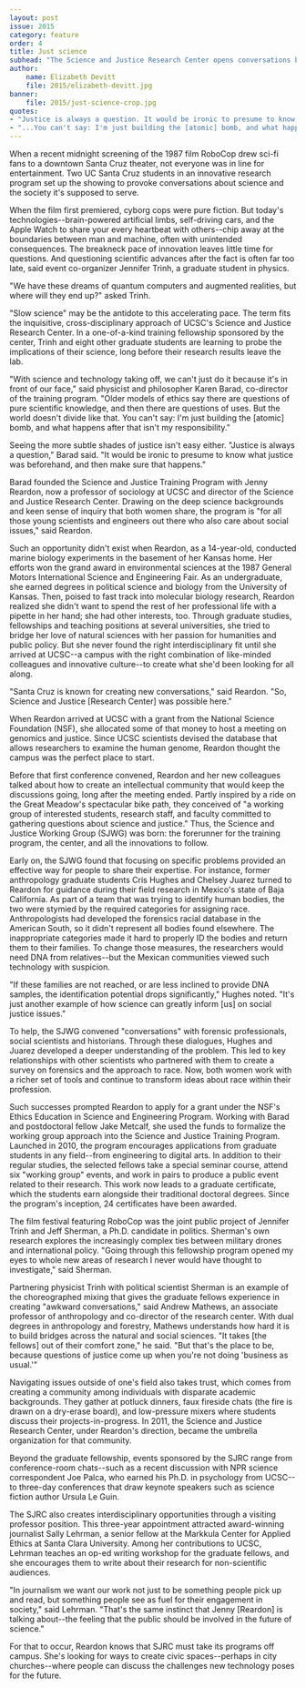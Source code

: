 ```yaml
---
layout: post
issue: 2015
category: feature
order: 4
title: Just science
subhead: "The Science and Justice Research Center opens conversations between science and society"
author:
    name: Elizabeth Devitt
    file: 2015/elizabeth-devitt.jpg
banner:
    file: 2015/just-science-crop.jpg
quotes:
- "Justice is always a question. It would be ironic to presume to know what justice was beforehand, and then make sure it happens."
- "...You can't say: I'm just building the [atomic] bomb, and what happens after that isn't my responsibility."
---
```


When a recent midnight screening of the 1987 film RoboCop drew sci-fi fans to a downtown Santa Cruz theater, not everyone was in line for entertainment. Two UC Santa Cruz students in an innovative research program set up the showing to provoke conversations about science and the society it's supposed to serve.

When the film first premiered, cyborg cops were pure fiction. But today's technologies--brain-powered artificial limbs, self-driving cars, and the Apple Watch to share your every heartbeat with others--chip away at the boundaries between man and machine, often with unintended consequences. The breakneck pace of innovation leaves little time for questions. And questioning scientific advances after the fact is often far too late, said event co-organizer Jennifer Trinh, a graduate student in physics.

"We have these dreams of quantum computers and augmented realities, but where will they end up?" asked Trinh.

"Slow science" may be the antidote to this accelerating pace. The term fits the inquisitive, cross-disciplinary approach of UCSC's Science and Justice Research Center. In a one-of-a-kind training fellowship sponsored by the center, Trinh and eight other graduate students are learning to probe the implications of their science, long before their research results leave the lab.

"With science and technology taking off, we can't just do it because it's in front of our face," said physicist and philosopher Karen Barad, co-director of the training program.
"Older models of ethics say there are questions of pure scientific knowledge, and then there are questions of uses. But the world doesn't divide like that. You can't say: I'm just building the [atomic] bomb, and what happens after that isn't my responsibility."

Seeing the more subtle shades of justice isn't easy either. "Justice is always a question," Barad said. "It would be ironic to presume to know what justice was beforehand, and then make sure that happens."

Barad founded the Science and Justice Training Program with Jenny Reardon, now a professor of sociology at UCSC and director of the Science and Justice Research Center. Drawing on the deep science backgrounds and keen sense of inquiry that both women share, the program is "for all those young scientists and engineers out there who also care about social issues," said Reardon.

Such an opportunity didn't exist when Reardon, as a 14-year-old, conducted marine biology experiments in the basement of her Kansas home. Her efforts won the grand award in environmental sciences at the 1987 General Motors International Science and Engineering Fair. As an undergraduate, she earned degrees in political science and biology from the University of Kansas. Then, poised to fast track into molecular biology research, Reardon realized she didn't want to spend the rest of her professional life with a pipette in her hand; she had other interests, too. Through graduate studies, fellowships and teaching positions at several universities, she tried to bridge her love of natural sciences with her passion for humanities and public policy. But she never found the right interdisciplinary fit until she arrived at UCSC--a campus with the right combination of like-minded colleagues and innovative culture--to create what she'd been looking for all along.

"Santa Cruz is known for creating new conversations," said Reardon. "So, Science and Justice [Research Center] was possible here."

When Reardon arrived at UCSC with a grant from the National Science Foundation (NSF), she allocated some of that money to host a meeting on genomics and justice. Since UCSC scientists devised the database that allows researchers to examine the human genome, Reardon thought the campus was the perfect place to start.

Before that first conference convened, Reardon and her new colleagues talked about how to create an intellectual community that would keep the discussions going, long after the meeting ended. Partly inspired by a ride on the Great Meadow's spectacular bike path, they conceived of "a working group of interested students, research staff, and faculty committed to gathering questions about science and justice." Thus, the Science and Justice Working Group (SJWG) was born: the forerunner for the training program, the center, and all the innovations to follow.

Early on, the SJWG found that focusing on specific problems provided an effective way for people to share their expertise. For instance, former anthropology graduate students Cris Hughes and Chelsey Juarez turned to Reardon for guidance during their field research in Mexico's state of Baja California. As part of a team that was trying to identify human bodies, the two were stymied by the required categories for assigning race. Anthropologists had developed the forensics racial database in the American South, so it didn't represent all bodies found elsewhere. The inappropriate categories made it hard to properly ID the bodies and return them to their families. To change those measures, the researchers would need DNA from relatives--but the Mexican communities viewed such technology with suspicion.

"If these families are not reached, or are less inclined to provide DNA samples, the identification potential drops significantly," Hughes noted. "It's just another example of how science can greatly inform [us] on social justice issues."

To help, the SJWG convened "conversations" with forensic professionals, social scientists and historians. Through these dialogues, Hughes and Juarez developed a deeper understanding of the problem. This led to key relationships with other scientists who partnered with them to create a survey on forensics and the approach to race. Now, both women work with a richer set of tools and continue to transform ideas about race within their profession.

Such successes prompted Reardon to apply for a grant under the NSF's Ethics Education in Science and Engineering Program. Working with Barad and postdoctoral fellow Jake Metcalf, she used the funds to formalize the working group approach into the Science and Justice Training Program. Launched in 2010, the program encourages applications from graduate students in any field--from engineering to digital arts. In addition to their regular studies, the selected fellows take a special seminar course, attend six "working group" events, and work in pairs to produce a public event related to their research. This work now leads to a graduate certificate, which the students earn alongside their traditional doctoral degrees. Since the program's inception, 24 certificates have been awarded.

The film festival featuring RoboCop was the joint public project of Jennifer Trinh and Jeff Sherman, a Ph.D. candidate in politics. Sherman's own research explores the increasingly complex ties between military drones and international policy. "Going through this fellowship program opened my eyes to whole new areas of research I never would have thought to investigate," said Sherman.

Partnering physicist Trinh with political scientist Sherman is an example of the choreographed mixing that gives the graduate fellows experience in creating "awkward conversations," said Andrew Mathews, an associate professor of anthropology and co-director of the research center. With dual degrees in anthropology and forestry, Mathews understands how hard it is to build bridges across the natural and social sciences. "It takes [the fellows] out of their comfort zone," he said. "But that's the place to be, because questions of justice come up when you're not doing 'business as usual.'"

Navigating issues outside of one's field also takes trust, which comes from creating a community among individuals with disparate academic backgrounds. They gather at potluck dinners, faux fireside chats (the fire is drawn on a dry-erase board), and low-pressure mixers where students discuss their projects-in-progress. In 2011, the Science and Justice Research Center, under Reardon's direction, became the umbrella organization for that community.

Beyond the graduate fellowship, events sponsored by the SJRC range from conference-room chats--such as a recent discussion with NPR science correspondent Joe Palca, who earned his Ph.D. in psychology from UCSC--to three-day conferences that draw keynote speakers such as science fiction author Ursula Le Guin.

The SJRC also creates interdisciplinary opportunities through a visiting professor position. This three-year appointment attracted award-winning journalist Sally Lehrman, a senior fellow at the Markkula Center for Applied Ethics at Santa Clara University. Among her contributions to UCSC, Lehrman teaches an op-ed writing workshop for the graduate fellows, and she encourages them to write about their research for non-scientific audiences.

"In journalism we want our work not just to be something people pick up and read, but something people see as fuel for their engagement in society," said Lehrman. "That's the same instinct that Jenny [Reardon] is talking about--the feeling that the public should be involved in the future of science."

For that to occur, Reardon knows that SJRC must take its programs off campus. She's looking for ways to create civic spaces--perhaps in city churches--where people can discuss the challenges new technology poses for the future.
